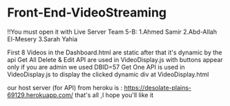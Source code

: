 # Front-End-VideoStreaming
!!You must open it with Live Server
Team 5-B:
    1.Ahmed Samir
    2.Abd-Allah El-Mesery
    3.Sarah Yahia
    
First 8 Videos in the Dashboard.html are static after that it's dynamic by the api Get All
Delete & Edit API are used in VideoDisplay.js with buttons appear only if you are admin
we used DBID=57
Get One API is used in VideoDisplay.js to display the clicked dynamic div at VideoDisplay.html

our host server (for API) from heroku is : https://desolate-plains-69129.herokuapp.com/
that's all ,I hope you'll like it


